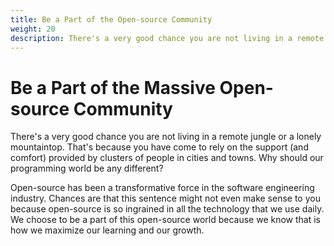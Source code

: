 ```yaml
---
title: Be a Part of the Open-source Community
weight: 20
description: There's a very good chance you are not living in a remote jungle or a lonely mountaintop. That's because you have come to rely on the support (and comfort) provided by clusters of people in cities and towns. Why should our programming world be any different?
---
```


# Be a Part of the Massive Open-source Community

There's a very good chance you are not living in a remote jungle or a lonely mountaintop. That's because you have come to rely on the support (and comfort) provided by clusters of people in cities and towns. Why should our programming world be any different?

Open-source has been a transformative force in the software engineering industry. Chances are that this sentence might not even make sense to you because open-source is so ingrained in all the technology that we use daily. We choose to be a part of this open-source world because we know that is how we maximize our learning and our growth.
